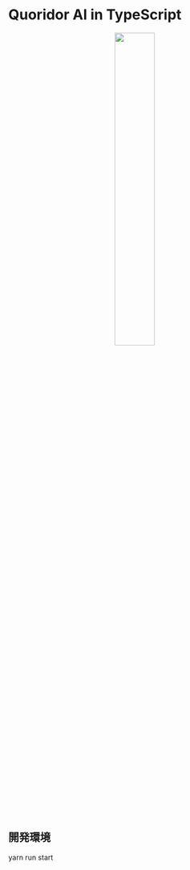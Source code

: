 # Quoridor AI in TypeScript

<p align="center"><img src="img/q.gif" width="40%"></p>

## 開発環境

yarn run start
